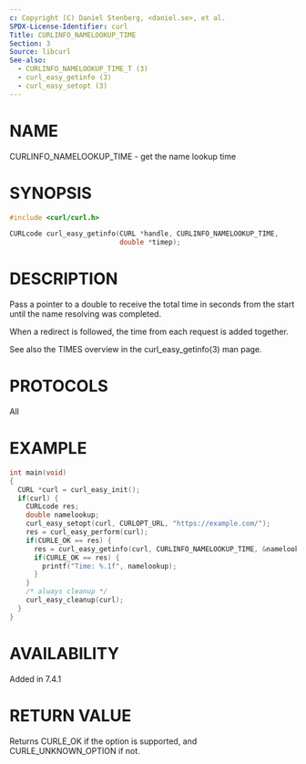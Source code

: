 ```yaml
---
c: Copyright (C) Daniel Stenberg, <daniel.se>, et al.
SPDX-License-Identifier: curl
Title: CURLINFO_NAMELOOKUP_TIME
Section: 3
Source: libcurl
See-also:
  - CURLINFO_NAMELOOKUP_TIME_T (3)
  - curl_easy_getinfo (3)
  - curl_easy_setopt (3)
---
```


# NAME

CURLINFO_NAMELOOKUP_TIME - get the name lookup time

# SYNOPSIS

~~~c
#include <curl/curl.h>

CURLcode curl_easy_getinfo(CURL *handle, CURLINFO_NAMELOOKUP_TIME,
                           double *timep);
~~~

# DESCRIPTION

Pass a pointer to a double to receive the total time in seconds from the start
until the name resolving was completed.

When a redirect is followed, the time from each request is added together.

See also the TIMES overview in the curl_easy_getinfo(3) man page.

# PROTOCOLS

All

# EXAMPLE

~~~c
int main(void)
{
  CURL *curl = curl_easy_init();
  if(curl) {
    CURLcode res;
    double namelookup;
    curl_easy_setopt(curl, CURLOPT_URL, "https://example.com/");
    res = curl_easy_perform(curl);
    if(CURLE_OK == res) {
      res = curl_easy_getinfo(curl, CURLINFO_NAMELOOKUP_TIME, &namelookup);
      if(CURLE_OK == res) {
        printf("Time: %.1f", namelookup);
      }
    }
    /* always cleanup */
    curl_easy_cleanup(curl);
  }
}
~~~

# AVAILABILITY

Added in 7.4.1

# RETURN VALUE

Returns CURLE_OK if the option is supported, and CURLE_UNKNOWN_OPTION if not.
